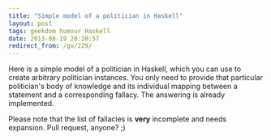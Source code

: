 ```yaml
---
title: "Simple model of a politician in Haskell"
layout: post
tags: geekdom humour Haskell
date: 2013-08-19 20:28:57
redirect_from: /go/229/
---
```


Here is a simple model of a politician in Haskell, which you can use to create arbitrary politician instances.
You only need to provide that particular politician's body of knowledge and its individual mapping between a statement and a corresponding fallacy. The answering is already implemented.

<script src="https://gist.github.com/flq/6273665.js"></script>

Please note that the list of fallacies is **very** incomplete and needs expansion. Pull request, anyone? ;)
